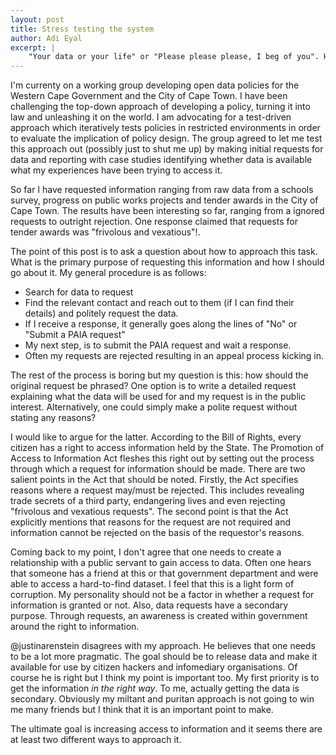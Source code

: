 ```yaml
---
layout: post
title: Stress testing the system
author: Adi Eyal
excerpt: |
    "Your data or your life" or "Please please please, I beg of you". How to ask for data from government?
---
```


I'm currenty on a working group developing open data policies for the Western Cape Government and the City of Cape Town. I have been challenging the top-down approach of developing a policy, turning it into law and unleashing it on the world. I am advocating for a test-driven approach which iteratively tests policies in restricted environments in order to evaluate the implication of policy design.  The group agreed to let me test this approach out (possibly just to shut me up) by making initial requests for data and reporting with case studies identifying whether data is available what my experiences have been trying to access it.

So far I have requested information ranging from raw data from a schools survey, progress on public works projects and tender awards in the City of Cape Town. The results have been interesting so far, ranging from a ignored requests to outright rejection. One response claimed that requests for tender awards was "frivolous and vexatious"!. 

The point of this post is to ask a question about how to approach this task. What is the primary purpose of requesting this information and how I should go about it. My general procedure is as follows:

* Search for data to request
* Find the relevant contact and reach out to them (if I can find their details) and politely request the data.
* If I receive a response, it generally goes along the lines of "No" or "Submit a PAIA request" 
* My next step, is to submit the PAIA request and wait a response.
* Often my requests are rejected resulting in an appeal process kicking in.

The rest of the process is boring but my question is this: how should the original request be phrased? One option is to write a detailed request explaining what the data will be used for and my request is in the public interest. Alternatively, one could simply make a polite request without stating any reasons? 

I would like to argue for the latter. According to the Bill of Rights, every citizen has a right to access information held by the State. The Promotion of Access to Information Act fleshes this right out by setting out the process through which a request for information should be made. There are two salient points in the Act that should be noted. Firstly, the Act specifies reasons where a request may/must be rejected. This includes revealing trade secrets of a third party, endangering lives and even rejecting "frivolous and vexatious requests". The second point is that the Act explicitly mentions that reasons for the request are not required and information cannot be rejected on the basis of the requestor's reasons.

Coming back to my point, I don't agree that one needs to create a relationship with a public servant to gain access to data. Often one hears that someone has a friend at this or that government department and were able to access a hard-to-find dataset. I feel that this is a light form of corruption. My personality should not be a factor in whether a request for information is granted or not. Also, data requests have a secondary purpose. Through requests, an awareness is created within government around the right to information. 

\@justinarenstein disagrees with my approach. He believes that one needs to be a lot more pragmatic. The goal should be to release data and make it available for use by citizen hackers and infomediary organisations. Of course he is right but I think my point is important too. My first priority is to get the information _in the right way_. To me, actually getting the data is secondary. Obviously my miltant and puritan approach is not going to win me many friends but I think that it is an important point to make. 

The ultimate goal is increasing access to information and it seems there are at least two different ways to approach it.


